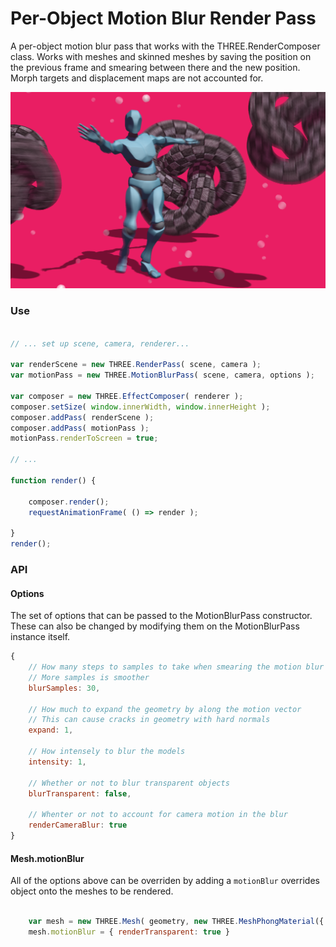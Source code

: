 # Per-Object Motion Blur Render Pass

A per-object motion blur pass that works with the THREE.RenderComposer class. Works with meshes and skinned meshes by saving the position on the previous frame and smearing between there and the new position. Morph targets and displacement maps are not accounted for.

![](./docs/image.png)

### Use

```js

// ... set up scene, camera, renderer...

var renderScene = new THREE.RenderPass( scene, camera );
var motionPass = new THREE.MotionBlurPass( scene, camera, options );

var composer = new THREE.EffectComposer( renderer );
composer.setSize( window.innerWidth, window.innerHeight );
composer.addPass( renderScene );
composer.addPass( motionPass );
motionPass.renderToScreen = true;

// ...

function render() {

	composer.render();
	requestAnimationFrame( () => render );

}
render();

```

### API

#### Options

The set of options that can be passed to the MotionBlurPass constructor. These can also be changed by modifying them on the MotionBlurPass instance itself.

```js
{
	// How many steps to samples to take when smearing the motion blur
	// More samples is smoother
	blurSamples: 30,

	// How much to expand the geometry by along the motion vector
	// This can cause cracks in geometry with hard normals
	expand: 1,

	// How intensely to blur the models
	intensity: 1,

	// Whether or not to blur transparent objects
	blurTransparent: false,

	// Whenter or not to account for camera motion in the blur
	renderCameraBlur: true
}
```

#### Mesh.motionBlur

All of the options above can be overriden by adding a `motionBlur` overrides object onto the meshes to be rendered.

```js

	var mesh = new THREE.Mesh( geometry, new THREE.MeshPhongMaterial({ transparent: true }));
	mesh.motionBlur = { renderTransparent: true }

```

